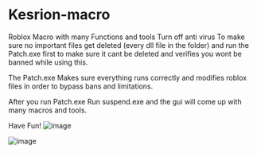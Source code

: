 # Kesrion-macro
Roblox Macro with many Functions and tools Turn off anti virus To make sure no important files get deleted (every dll file in the folder) and run the Patch.exe first to make sure it cant be deleted and verifies you wont be banned while using this.

The Patch.exe Makes sure everything runs correctly and modifies roblox files in order to bypass bans and limitations.

After you run Patch.exe Run suspend.exe and the gui will come up with many macros and tools.

Have Fun!
![image](https://github.com/user-attachments/assets/1bbd4166-991f-4eb5-b1b0-42231439d07e)

![image](https://github.com/user-attachments/assets/f0c07ca5-f44d-4525-a8d9-915f7cf9ac0e)
